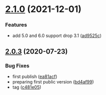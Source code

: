 # [2.1.0](https://github.com/cdotyone/Core.Caching/compare/v2.0.3...v2.1.0) (2021-12-01)


### Features

* add 5.0 and 6.0 support drop 3.1 ([ad9525c](https://github.com/cdotyone/Core.Caching/commit/ad9525c398c9f21303657cdd3d84b7ae6dcee56a))



## [2.0.3](https://github.com/cdotyone/Core.Caching/compare/c481e05aaa73b7e92d73aea77ef0ebdf38786dec...v2.0.3) (2020-07-23)


### Bug Fixes

* first publish ([ea81acf](https://github.com/cdotyone/Core.Caching/commit/ea81acf63a51fb0e2fa690e04f38dcd149736c1f))
* preparing first public version ([bd4af99](https://github.com/cdotyone/Core.Caching/commit/bd4af99c41d5f12dc8beae82f323c1a9a6527091))
* tag ([c481e05](https://github.com/cdotyone/Core.Caching/commit/c481e05aaa73b7e92d73aea77ef0ebdf38786dec))



